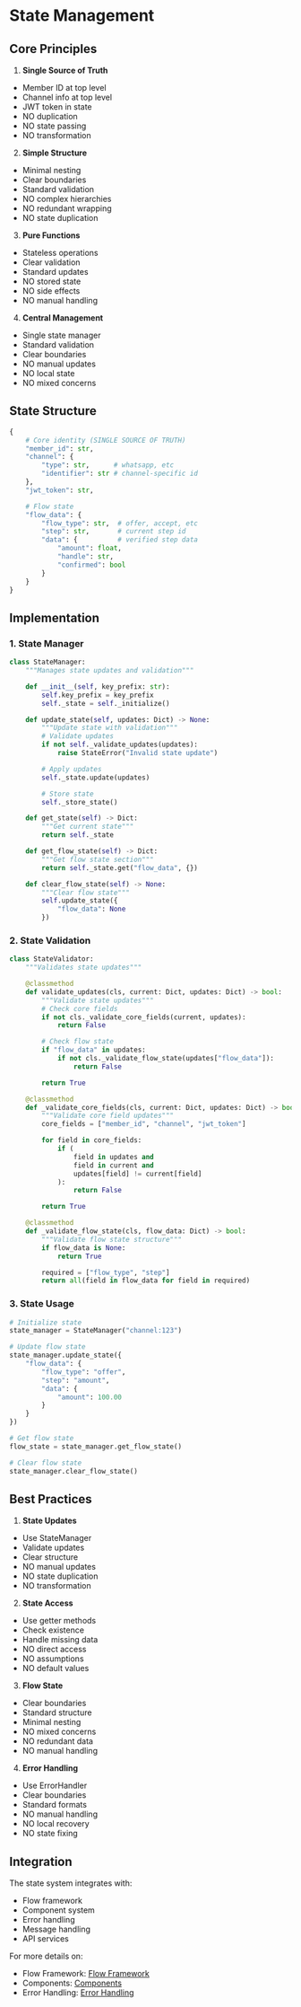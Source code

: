 # State Management

## Core Principles

1. **Single Source of Truth**
- Member ID at top level
- Channel info at top level
- JWT token in state
- NO duplication
- NO state passing
- NO transformation

2. **Simple Structure**
- Minimal nesting
- Clear boundaries
- Standard validation
- NO complex hierarchies
- NO redundant wrapping
- NO state duplication

3. **Pure Functions**
- Stateless operations
- Clear validation
- Standard updates
- NO stored state
- NO side effects
- NO manual handling

4. **Central Management**
- Single state manager
- Standard validation
- Clear boundaries
- NO manual updates
- NO local state
- NO mixed concerns

## State Structure

```python
{
    # Core identity (SINGLE SOURCE OF TRUTH)
    "member_id": str,
    "channel": {
        "type": str,      # whatsapp, etc
        "identifier": str # channel-specific id
    },
    "jwt_token": str,

    # Flow state
    "flow_data": {
        "flow_type": str,  # offer, accept, etc
        "step": str,       # current step id
        "data": {          # verified step data
            "amount": float,
            "handle": str,
            "confirmed": bool
        }
    }
}
```

## Implementation

### 1. State Manager
```python
class StateManager:
    """Manages state updates and validation"""

    def __init__(self, key_prefix: str):
        self.key_prefix = key_prefix
        self._state = self._initialize()

    def update_state(self, updates: Dict) -> None:
        """Update state with validation"""
        # Validate updates
        if not self._validate_updates(updates):
            raise StateError("Invalid state update")

        # Apply updates
        self._state.update(updates)

        # Store state
        self._store_state()

    def get_state(self) -> Dict:
        """Get current state"""
        return self._state

    def get_flow_state(self) -> Dict:
        """Get flow state section"""
        return self._state.get("flow_data", {})

    def clear_flow_state(self) -> None:
        """Clear flow state"""
        self.update_state({
            "flow_data": None
        })
```

### 2. State Validation
```python
class StateValidator:
    """Validates state updates"""

    @classmethod
    def validate_updates(cls, current: Dict, updates: Dict) -> bool:
        """Validate state updates"""
        # Check core fields
        if not cls._validate_core_fields(current, updates):
            return False

        # Check flow state
        if "flow_data" in updates:
            if not cls._validate_flow_state(updates["flow_data"]):
                return False

        return True

    @classmethod
    def _validate_core_fields(cls, current: Dict, updates: Dict) -> bool:
        """Validate core field updates"""
        core_fields = ["member_id", "channel", "jwt_token"]

        for field in core_fields:
            if (
                field in updates and
                field in current and
                updates[field] != current[field]
            ):
                return False

        return True

    @classmethod
    def _validate_flow_state(cls, flow_data: Dict) -> bool:
        """Validate flow state structure"""
        if flow_data is None:
            return True

        required = ["flow_type", "step"]
        return all(field in flow_data for field in required)
```

### 3. State Usage
```python
# Initialize state
state_manager = StateManager("channel:123")

# Update flow state
state_manager.update_state({
    "flow_data": {
        "flow_type": "offer",
        "step": "amount",
        "data": {
            "amount": 100.00
        }
    }
})

# Get flow state
flow_state = state_manager.get_flow_state()

# Clear flow state
state_manager.clear_flow_state()
```

## Best Practices

1. **State Updates**
- Use StateManager
- Validate updates
- Clear structure
- NO manual updates
- NO state duplication
- NO transformation

2. **State Access**
- Use getter methods
- Check existence
- Handle missing data
- NO direct access
- NO assumptions
- NO default values

3. **Flow State**
- Clear boundaries
- Standard structure
- Minimal nesting
- NO mixed concerns
- NO redundant data
- NO manual handling

4. **Error Handling**
- Use ErrorHandler
- Clear boundaries
- Standard formats
- NO manual handling
- NO local recovery
- NO state fixing

## Integration

The state system integrates with:
- Flow framework
- Component system
- Error handling
- Message handling
- API services

For more details on:
- Flow Framework: [Flow Framework](flow-framework.md)
- Components: [Components](components.md)
- Error Handling: [Error Handling](error-handling.md)
